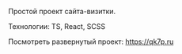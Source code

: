 Простой проект сайта-визитки.

Технологии: TS, React, SCSS

Посмотреть развернутый проект: https://qk7p.ru